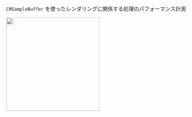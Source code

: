 `CMSampleBuffer` を使ったレンダリングに関係する処理のパフォーマンス計測

<kbd><img src="https://user-images.githubusercontent.com/5572875/185191996-08f7bf12-c45c-4799-9f4f-906a5c60d979.gif" width="250"></kbd>
